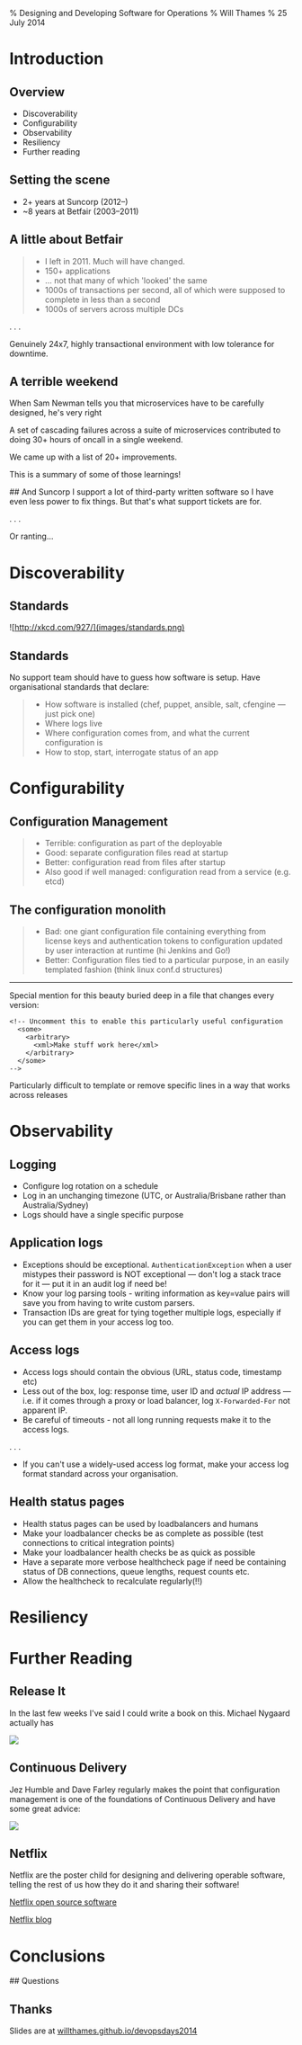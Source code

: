 % Designing and Developing Software for Operations
% Will Thames
% 25 July 2014

# Introduction

## Overview

* Discoverability
* Configurability
* Observability
* Resiliency
* Further reading

## Setting the scene

* 2+ years at Suncorp (2012&ndash;)
* ~8 years at Betfair (2003&ndash;2011)

## A little about Betfair

> * I left in 2011. Much will have changed.
> * 150+ applications
> * &hellip; not that many of which 'looked' the same
> * 1000s of transactions per second, all of which
    were supposed to complete in less than a second
> * 1000s of servers across multiple DCs

. . . 

Genuinely 24x7, highly transactional environment
with low tolerance for downtime.

## A terrible weekend

When Sam Newman tells you that microservices have
to be carefully designed, he's very right

A set of cascading failures across a suite of 
microservices contributed to doing 30+ hours of oncall
in a single weekend.

We came up with a list of 20+ improvements. 

This is a summary of some of those learnings!

## And Suncorp
I support a lot of third-party written software
so I have even less power to fix things. But that's 
what support tickets are for.

. . .

Or ranting&hellip; 

# Discoverability

## Standards

![http://xkcd.com/927/](images/standards.png)

## Standards

No support team should have to guess how software is setup.
Have organisational standards that declare:

> * How software is installed (chef, puppet, ansible, salt, cfengine &mdash; just pick one)
> * Where logs live
> * Where configuration comes from, and what the current configuration is
> * How to stop, start, interrogate status of an app

# Configurability

## Configuration Management
> * Terrible: configuration as part of the deployable
> * Good: separate configuration files read at startup
> * Better: configuration read from files after startup
> * Also good if well managed: configuration read from a service (e.g. etcd)

## The configuration monolith
> * Bad: one giant configuration file containing everything from 
    license keys and authentication tokens to configuration
    updated by user interaction at runtime (hi Jenkins and Go!)
> * Better: Configuration files tied to a particular purpose, 
    in an easily templated fashion (think linux conf.d structures)

----------------------
Special mention for this beauty buried deep in a file that
changes every version:

    <!-- Uncomment this to enable this particularly useful configuration
      <some>
        <arbitrary>
          <xml>Make stuff work here</xml>
        </arbitrary>
      </some> 
    -->

Particularly difficult to template or remove specific lines
in a way that works across releases

# Observability

## Logging

* Configure log rotation on a schedule
* Log in an unchanging timezone (UTC, or Australia/Brisbane rather 
  than Australia/Sydney)
* Logs should have a single specific purpose

## Application logs

* Exceptions should be exceptional. `AuthenticationException` when a 
  user mistypes their password is NOT exceptional &mdash; don't log a stack 
  trace for it &mdash; put it in an audit log if need be!
* Know your log parsing tools - writing information as key=value pairs will 
  save you from having to write custom parsers.
* Transaction IDs are great for tying together multiple logs, especially if 
  you can get them in your access log too.

## Access logs

* Access logs should contain the obvious (URL, status code, timestamp etc)
* Less out of the box, log: response time, user ID and *actual* IP address 
  &mdash; i.e. if it comes through a proxy or load balancer, log 
  `X-Forwarded-For` not apparent IP. 
* Be careful of timeouts - not all long running requests make it to the 
  access logs.

. . .

* If you can't use a widely-used access log format, make your access log 
  format standard across your organisation.

## Health status pages

* Health status pages can be used by loadbalancers and humans
* Make your loadbalancer checks be as complete as possible 
  (test connections to critical integration points)
* Make your loadbalancer health checks be as quick as possible
* Have a separate more verbose healthcheck page if need be 
  containing status of DB connections, queue lengths, request counts etc. 
* Allow the healthcheck to recalculate regularly(!!)

# Resiliency

# Further Reading

## Release It
In the last few weeks I've said I could write a book on this. Michael
Nygaard actually has

![](images/release-it.jpg)

## Continuous Delivery
Jez Humble and Dave Farley regularly makes the point that 
configuration management is one of the foundations of 
Continuous Delivery and have some great advice:

![](images/continuous-delivery.jpg)

## Netflix
Netflix are the poster child for designing and delivering operable 
software, telling the rest of us how they do it and sharing their
software!

[Netflix open source software](http://netflix.github.io/)

[Netflix blog](http://techblog.netflix.com)

# Conclusions

## Questions

## Thanks

Slides are at [willthames.github.io/devopsdays2014](http://willthames.github.io/devopsdays2014)
